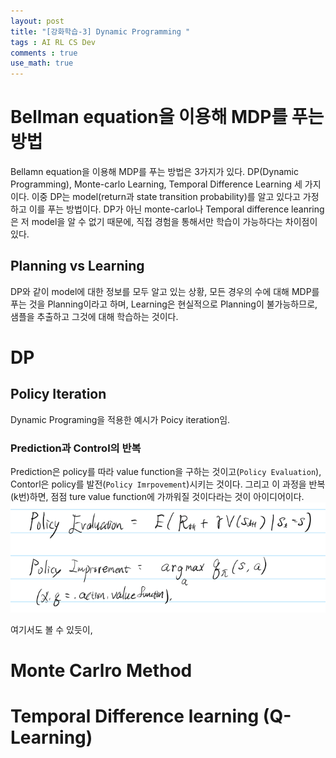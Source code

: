 ```yaml
---
layout: post
title: "[강화학습-3] Dynamic Programming "
tags : AI RL CS Dev
comments : true
use_math: true
---
```



# Bellman equation을 이용해 MDP를 푸는 방법
 Bellamn equation을 이용해 MDP를 푸는 방법은 3가지가 있다. DP(Dynamic Programming), Monte-carlo Learning, Temporal Difference Learning 세 가지 이다. 이중 DP는 model(return과 state transition probability)를 알고 있다고 가정하고 이를 푸는 방법이다.
 DP가 아닌 monte-carlo나 Temporal difference leanring은 저 model을 알 수 없기 때문에, 직접 경험을 통해서만 학습이 가능하다는 차이점이 있다.


## Planning vs Learning  
 DP와 같이 model에 대한 정보를 모두 알고 있는 상황, 모든 경우의 수에 대해 MDP를 푸는 것을 Planning이라고 하며, Learning은 현실적으로 Planning이 불가능하므로, 샘플을 추출하고 그것에 대해 학습하는 것이다.



# DP  
## Policy Iteration
 Dynamic Programing을 적용한 예시가 Poicy iteration임.  

### Prediction과 Control의 반복  
Prediction은 policy를 따라 value function을 구하는 것이고(`Policy Evaluation`),  
Contorl은 policy를 발전(`Policy Imrpovement`)시키는 것이다. 그리고 이 과정을 반복(k번)하면, 점점 ture value function에 가까워질 것이다라는 것이 아이디어이다.  
![eval_improv](https://github.com/leeseho/leeseho.github.io/blob/master/_posts/images/2020-04-15-13-44-15.png?raw=true)

 여기서도 볼 수 있듯이, 


# Monte Carlro Method  


# Temporal Difference learning  (Q-Learning)  

